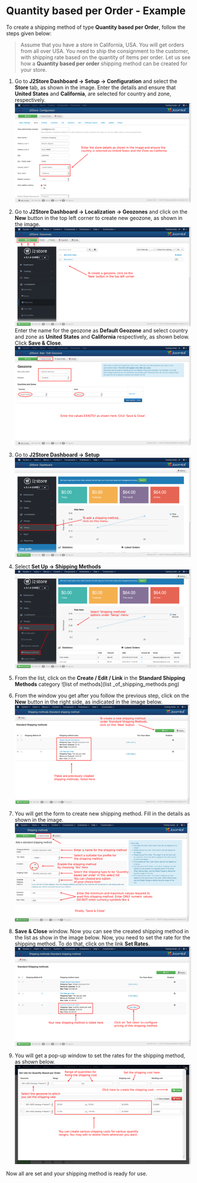 # Quantity based per Order - Example

To create a shipping method of type **Quantity based per Order**, follow the steps given below:

> Assume that you have a store in California, USA. You will get orders from all over USA. You need to ship the consignment to the customer, with shipping rate based on the quantity of items per order. Let us see how a **Quantity based per order** shipping method can be created for your store.

1. Go to **J2Store Dashboard -> Setup -> Configuration** and select the **Store** tab, as shown in the image. Enter the details and ensure that **United States** and **California**, are selected for country and zone, respectively.
![Store Details](store_details.png)

2. Go to **J2Store Dashboard -> Localization -> Geozones** and click on the **New** button in the top left corner to create new geozone, as shown in the image. 
![Create Geozone](create_geozone.png)
Enter the name for the geozone as **Default Geozone** and select country and zone as **United States** and **California** respectively, as shown below. Click **Save & Close**.
![geozone](geozone_creation.png)

3. Go to **J2Store Dashboard -> Setup**
![Dashboard](flat_rate_per_order_dashboard.png)

4. Select **Set Up -> Shipping Methods**
![Shipping Methods](flat_rate_per_order_dashboard_setup.png)

5. From the list, click on the **Create / Edit / Link** in the **Standard Shipping Methods** category
![list of methods](list _of_shipping_methods.png)

6. From the window you get after you follow the previous step, click on the **New** button in the right side, as indicated in the image below.
![list of methods](list_of_std_ship_methods.png)

7. You will get the form to create new shipping method. Fill in the details as shown in the image.
![adding qty based shipping method](add_qty_ship_method.png)

8. **Save & Close** window. Now you can see the created shipping method in the list as show in the image below. Now, you need to set the rate for the shipping method. To do that, click on the link **Set Rates**.
![shipping method list](list_std_ship_methods.png)

9. You will get a pop-up window to set the rates for the shipping method, as shown below. 
![Set rate](set_rate_qty_based.png)

Now all are set and your shipping method is ready for use.









